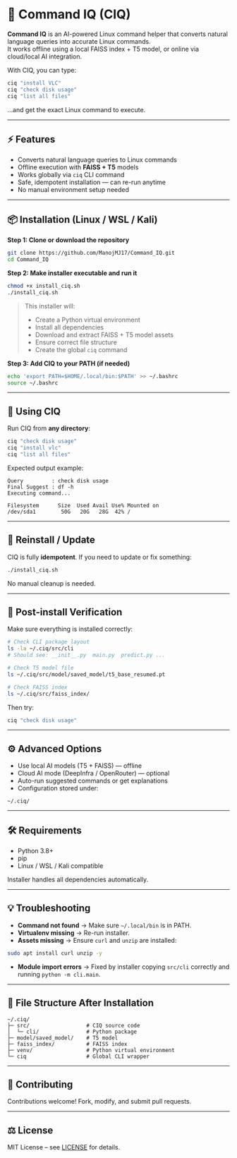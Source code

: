 # 🧠 Command IQ (CIQ)

**Command IQ** is an AI-powered Linux command helper that converts natural language queries into accurate Linux commands.  
It works offline using a local FAISS index + T5 model, or online via cloud/local AI integration.

With CIQ, you can type:

```bash
ciq "install VLC"
ciq "check disk usage"
ciq "list all files"
````

…and get the exact Linux command to execute.

---

## ⚡ Features

* Converts natural language queries to Linux commands
* Offline execution with **FAISS + T5** models
* Works globally via `ciq` CLI command
* Safe, idempotent installation — can re-run anytime
* No manual environment setup needed

---

## 📦 Installation (Linux / WSL / Kali)

**Step 1: Clone or download the repository**

```bash
git clone https://github.com/ManojMJ17/Command_IQ.git
cd Command_IQ
```

**Step 2: Make installer executable and run it**

```bash
chmod +x install_ciq.sh
./install_ciq.sh
```

> This installer will:
>
> * Create a Python virtual environment
> * Install all dependencies
> * Download and extract FAISS + T5 model assets
> * Ensure correct file structure
> * Create the global `ciq` command

**Step 3: Add CIQ to your PATH (if needed)**

```bash
echo 'export PATH=$HOME/.local/bin:$PATH' >> ~/.bashrc
source ~/.bashrc
```

---

## 🏃 Using CIQ

Run CIQ from **any directory**:

```bash
ciq "check disk usage"
ciq "install vlc"
ciq "list all files"
```

Expected output example:

```
Query         : check disk usage
Final Suggest : df -h
Executing command...

Filesystem      Size  Used Avail Use% Mounted on
/dev/sda1        50G   20G   28G  42% /
```

---

## 🔄 Reinstall / Update

CIQ is fully **idempotent**.
If you need to update or fix something:

```bash
./install_ciq.sh
```

No manual cleanup is needed.

---

## 🔧 Post-install Verification

Make sure everything is installed correctly:

```bash
# Check CLI package layout
ls -la ~/.ciq/src/cli
# Should see: __init__.py  main.py  predict.py ...

# Check T5 model file
ls ~/.ciq/src/model/saved_model/t5_base_resumed.pt

# Check FAISS index
ls ~/.ciq/src/faiss_index/
```

Then try:

```bash
ciq "check disk usage"
```

---

## ⚙️ Advanced Options

* Use local AI models (T5 + FAISS) — offline
* Cloud AI mode (DeepInfra / OpenRouter) — optional
* Auto-run suggested commands or get explanations
* Configuration stored under:

```
~/.ciq/
```

---

## 🛠 Requirements

* Python 3.8+
* pip
* Linux / WSL / Kali compatible

Installer handles all dependencies automatically.

---

## 💡 Troubleshooting

* **Command not found** → Make sure `~/.local/bin` is in PATH.
* **Virtualenv missing** → Re-run installer.
* **Assets missing** → Ensure `curl` and `unzip` are installed:

```bash
sudo apt install curl unzip -y
```

* **Module import errors** → Fixed by installer copying `src/cli` correctly and running `python -m cli.main`.

---

## 📁 File Structure After Installation

```
~/.ciq/
├─ src/                  # CIQ source code
│  └─ cli/               # Python package
├─ model/saved_model/    # T5 model
├─ faiss_index/          # FAISS index
├─ venv/                 # Python virtual environment
└─ ciq                   # Global CLI wrapper
```

---

## 📖 Contributing

Contributions welcome! Fork, modify, and submit pull requests.

---

## ⚖️ License

MIT License – see [LICENSE](LICENSE) for details.

```
